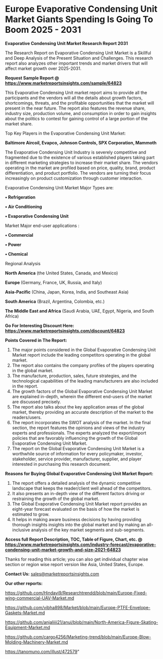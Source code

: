 # Europe Evaporative Condensing Unit Market Giants Spending Is Going To Boom 2025 - 2031

<strong>Evaporative Condensing Unit Market Research Report 2031</strong>

The Research Report on Evaporative Condensing Unit Market is a Skillful and Deep Analysis of the Present Situation and Challenges. This research report also analyzes other important trends and market drivers that will affect market growth over 2025-2031.

<strong>Request Sample Report @ <a href=https://www.marketreportsinsights.com/sample/64823>https://www.marketreportsinsights.com/sample/64823</a></strong>

This Evaporative Condensing Unit market report aims to provide all the participants and the vendors will all the details about growth factors, shortcomings, threats, and the profitable opportunities that the market will present in the near future. The report also features the revenue share, industry size, production volume, and consumption in order to gain insights about the politics to contest for gaining control of a large portion of the market share.

Top Key Players in the Evaporative Condensing Unit Market:

<strong>Baltimore Aircoil, Evapco, Johnson Controls, SPX Corporation, Mammoth</strong>

The Evaporative Condensing Unit Industry is severely competitive and fragmented due to the existence of various established players taking part in different marketing strategies to increase their market share. The vendors operating in the market are profiled based on price, quality, brand, product differentiation, and product portfolio. The vendors are turning their focus increasingly on product customization through customer interaction.

Evaporative Condensing Unit Market Major Types are:

<strong>• Refrigeration

• Air Conditioning

• Evaporative Condensing Unit</strong>

Market Major end-user applications :

<strong>• Commercial

• Power

• Chemical</strong>

Regional Analysis

</u><strong><b>North America</b></strong> (the United States, Canada, and Mexico)

<strong><b>Europe </b></strong>(Germany, France, UK, Russia, and Italy)

<strong><b>Asia-Pacific</b></strong> (China, Japan, Korea, India, and Southeast Asia)

<strong><b>South America</b></strong> (Brazil, Argentina, Colombia, etc.)

<strong><b>The Middle East and Africa</b></strong> (Saudi Arabia, UAE, Egypt, Nigeria, and South Africa)

<strong>Go For Interesting Discount Here: <a href=https://www.marketreportsinsights.com/discount/64823>https://www.marketreportsinsights.com/discount/64823</a></strong>

<strong>Points Covered in The Report:</strong>
<ol>
  <li>The major points considered in the Global Evaporative Condensing Unit Market report include the leading competitors operating in the global market.</li>
  <li>The report also contains the company profiles of the players operating in the global market.</li>
  <li>The manufacture, production, sales, future strategies, and the technological capabilities of the leading manufacturers are also included in the report.</li>
  <li>The growth factors of the Global Evaporative Condensing Unit Market are explained in-depth, wherein the different end-users of the market are discussed precisely.</li>
  <li>The report also talks about the key application areas of the global market, thereby providing an accurate description of the market to the readers/users.</li>
  <li>The report incorporates the SWOT analysis of the market. In the final section, the report features the opinions and views of the industry experts and professionals. The experts analyzed the export/import policies that are favorably influencing the growth of the Global Evaporative Condensing Unit Market.</li>
  <li>The report on the Global Evaporative Condensing Unit Market is a worthwhile source of information for every policymaker, investor, stakeholder, service provider, manufacturer, supplier, and player interested in purchasing this research document.</li>
</ol>
<strong>Reasons for Buying Global Evaporative Condensing Unit Market Report:</strong>

<ol>
  <li>The report offers a detailed analysis of the dynamic competitive landscape that keeps the reader/client well ahead of the competitors.</li>
  <li>It also presents an in-depth view of the different factors driving or restraining the growth of the global market.</li>
  <li>The Global Evaporative Condensing Unit Market report provides an eight-year forecast evaluated on the basis of how the market is estimated to grow.</li>
  <li>It helps in making aware business decisions by having providing thorough insights insights into the global market and by making an all-inclusive analysis of the key market segments and sub-segments.</li>
</ol>
<strong>Access full Report Description, TOC, Table of Figure, Chart, etc. @ <a href=https://www.marketreportsinsights.com/industry-forecast/evaporative-condensing-unit-market-growth-and-size-2021-64823>https://www.marketreportsinsights.com/industry-forecast/evaporative-condensing-unit-market-growth-and-size-2021-64823</a></strong>


Thanks for reading this article; you can also get individual chapter wise section or region wise report version like Asia, United States, Europe.

<strong>Contact Us:</strong>
sales@marketreportsinsights.com

<strong>Our other reports:</strong>

<a href=https://github.com/Hindavi9/Researchtrendd/blob/main/Europe-Fixed-wing-commercial-UAV-Market.md>https://github.com/Hindavi9/Researchtrendd/blob/main/Europe-Fixed-wing-commercial-UAV-Market.md</a>

<a href=https://github.com/vibha898/Market/blob/main/Europe-PTFE-Envelope-Gaskets-Market.md>https://github.com/vibha898/Market/blob/main/Europe-PTFE-Envelope-Gaskets-Market.md</a>

<a href=https://github.com/anjaliiii21/anui/blob/main/North-America-Figure-Skating-Equipment-Market.md>https://github.com/anjaliiii21/anui/blob/main/North-America-Figure-Skating-Equipment-Market.md</a>

<a href=https://github.com/cargo4256/Marketing-trend/blob/main/Europe-Blow-Molding-Machinery-Market.md>https://github.com/cargo4256/Marketing-trend/blob/main/Europe-Blow-Molding-Machinery-Market.md</a>

<a href=https://tanomuno.com/illust/472579>https://tanomuno.com/illust/472579</a>"
